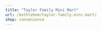 ```yaml
---
title: "Taylor Family Mini Mart"
url: /bethlehem/taylor-family-mini-mart/
shop: convenience
---
```

